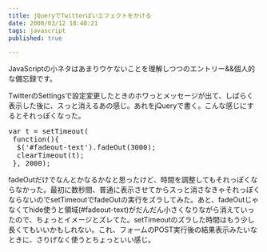 ```yaml
---
title: jQueryでTwitterぽいエフェクトをかける
date: 2008/03/12 18:40:21
tags: javascript
published: true

---
```


<p>JavaScriptの小ネタはあまりウケないことを理解しつつのエントリー&&個人的な備忘録です。</p>

<p>TwitterのSettingsで設定変更したときのホワっとメッセージが出て、しばらく表示した後に、スっと消えるあの感じ。あれをjQueryで書く。こんな感じにするとそれっぽくなった。</p>

<p><pre>
var t = setTimeout(
 function(){
  $('#fadeout-text').fadeOut(3000);
  clearTimeout(t);
 }, 2000);
</pre></p>

<p>fadeOutだけでなんとかなるかなと思ったけど、時間を調整してもそれっぽくならなかった。最初に数秒間、普通に表示させてからスっと消さなきゃそれっぽくならないのでsetTimeoutでfadeOutの実行をズラしてみた。あと、fadeOutじゃなくてhide使うと領域(#fadeout-text)がだんだん小さくなりながら消えていったので、ちょっとイメージとズレてた。setTimeoutのズラした時間はもう少し長くてもいいかもしれない。これ、フォームのPOST実行後の結果表示みたいなときに、さりげなく使うとちょっといい感じ。</p>


